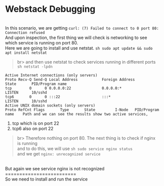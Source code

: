  # Webstack Debugging
<br> In this scenario, we are getting `curl: (7) Failed to connect to 0 port 80: Connection refused
` <br> And upon inspection, the first thing we will check is networking to see which service is running on port 80.
<br> Here we are going to install and use netstat. <be>
```sh sudo apt update && sudo apt install netstat```
 >br>
and then use netstat to check services running in different ports <br>
```sh netstat -lpdn``` <br>
```
Active Internet connections (only servers)
Proto Recv-Q Send-Q Local Address           Foreign Address         State       PID/Program name
tcp        0      0 0.0.0.0:22              0.0.0.0:*               LISTEN      10/sshd         
tcp6       0      0 :::22                   :::*                    LISTEN      10/sshd         
Active UNIX domain sockets (only servers)
Proto RefCnt Flags       Type       State         I-Node   PID/Program name    Path and we can see the results show two active services,
``` 
1. tcp which is on port 22 
2. tcp6 also on port 22
>br> Therefore nothing on port 80.
The next thing is to check if nginx is running <br>
and to do this, we will use ```sh sudo service nginx status``` <br>
and we get `nginx: unrecognized service`
 <br>
But again we see service nginx is not recognized =========================<br>
So we need to install and run the service
